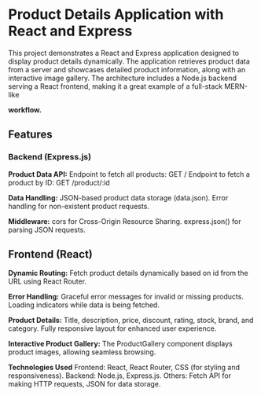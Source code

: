 # Product Details Application with React and Express

This project demonstrates a React and Express application designed to display product details dynamically. The application retrieves product data from a server and showcases detailed product information, along with an interactive image gallery. The architecture includes a Node.js backend serving a React frontend, making it a great example of a full-stack MERN-like 

**workflow.**

## Features

### Backend (Express.js)

**Product Data API:**
Endpoint to fetch all products: GET /
Endpoint to fetch a product by ID: GET /product/:id

**Data Handling:**
JSON-based product data storage (data.json).
Error handling for non-existent product requests.

**Middleware:**
cors for Cross-Origin Resource Sharing.
express.json() for parsing JSON requests.

## Frontend (React)

**Dynamic Routing:**
Fetch product details dynamically based on id from the URL using React Router.

**Error Handling:**
Graceful error messages for invalid or missing products.
Loading indicators while data is being fetched.

**Product Details:**
Title, description, price, discount, rating, stock, brand, and category.
Fully responsive layout for enhanced user experience.

**Interactive Product Gallery:**
The ProductGallery component displays product images, allowing seamless browsing.

**Technologies Used**
Frontend: React, React Router, CSS (for styling and responsiveness).
Backend: Node.js, Express.js.
Others: Fetch API for making HTTP requests, JSON for data storage.
